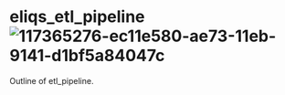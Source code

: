 # eliqs_etl_pipeline![117365276-ec11e580-ae73-11eb-9141-d1bf5a84047c](https://user-images.githubusercontent.com/68854231/118054045-921d8e00-b353-11eb-8a76-dfd7243c85f6.png)

Outline of etl_pipeline.
